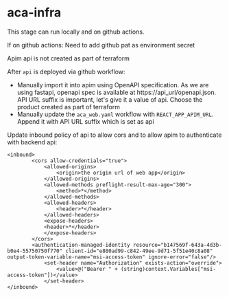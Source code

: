 # aca-infra

This stage can run locally and on github actions. 

If on github actions: Need to add github pat as environment secret

Apim api is not created as part of terraform

After ```api``` is deployed via github workflow:
 - Manually import it into apim using OpenAPI specification. As we are using fastapi, openapi spec is available at https://api_url/openapi.json. API URL suffix is important, let's give it a value of api. Choose the product created as part of terraform
 - Manually update the ```aca_web.yaml``` workflow with ```REACT_APP_APIM_URL```. Append it with API URL suffix which is set as api

Update inbound policy of api to allow cors and to allow apim to authenticate with backend api:
```
<inbound>
        <cors allow-credentials="true"> 
            <allowed-origins> 
                <origin>the origin url of web app</origin> 
            </allowed-origins> 
            <allowed-methods preflight-result-max-age="300"> 
                <method>*</method> 
            </allowed-methods> 
            <allowed-headers> 
                <header>*</header> 
            </allowed-headers> 
            <expose-headers> 
            <header>*</header> 
            </expose-headers> 
        </cors>
        <authentication-managed-identity resource="b147569f-643a-4d3b-b0e4-55750750f770" client-id="e880ad99-c842-49ee-9d71-5f51e40c8a08" output-token-variable-name="msi-access-token" ignore-error="false"/>
            <set-header name="Authorization" exists-action="override">
                <value>@("Bearer " + (string)context.Variables["msi-access-token"])</value>
            </set-header> 
</inbound>
```